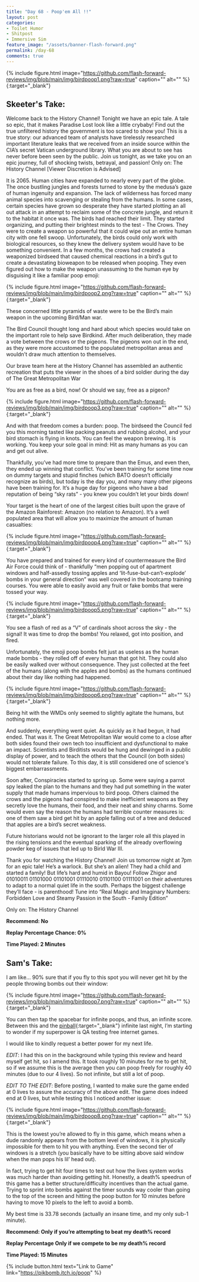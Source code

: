 ```yaml
---
title: "Day 68 - Poop'em All !!"
layout: post
categories:
- Toilet Humor
- Shitpost
- Immersive Sim
feature_image: "/assets/banner-flash-forward.png"
permalink: /day-68
comments: true
---
```


{% include figure.html image="https://github.com/flash-forward-reviews/img/blob/main/img/birdpoop1.png?raw=true" caption="" alt="" %}{:target="_blank"}

## Skeeter's Take:

Welcome back to the History Channel! Tonight we have an epic tale. A tale so epic, that it makes Paradise Lost look like a little crybaby! 
Find out the true unfiltered history the government is too scared to show you! This is a true story: our advanced team of analysts have tirelessly researched important literature leaks that we received from an inside source within the CIA’s secret Vatican underground library. What you are about to see has never before been seen by the public. Join us tonight, as we take you on an epic journey, full of shocking twists, betrayal, and passion! 
Only on: The History Channel
[Viewer Discretion is Advised] 

It is 2065. Human cities have expanded to nearly every part of the globe. The once bustling jungles and forests turned to stone by the medusa’s gaze of human ingenuity and expansion. 
The lack of wilderness has forced many animal species into scavenging or stealing from the humans. In some cases, certain species have grown so desperate they have started plotting an all out attack in an attempt to reclaim some of the concrete jungle, and return it to the habitat it once was. The birds had reached their limit. They started organizing, and putting their brightest minds to the test - The Crows. They were to create a weapon so powerful that it could wipe out an entire human city with one fell swoop. 
Unfortunately, the birds could only work with biological resources, so they knew the delivery system would have to be something convenient. In a few months, the crows had created a weaponized birdseed that caused chemical reactions in a bird’s gut to create a devastating bioweapon to be released when pooping. They even figured out how to make the weapon unassuming to the human eye by disguising it like a familiar poop emoji: 

{% include figure.html image="https://github.com/flash-forward-reviews/img/blob/main/img/birdpoop2.png?raw=true" caption="" alt="" %}{:target="_blank"}

These concerned little pyramids of waste were to be the Bird’s main weapon in the upcoming Bird/Man war. 

The Bird Council thought long and hard about which species would take on the important role to help save Birdkind. After much deliberation, they made a vote between the crows or the pigeons. The pigeons won out in the end, as they were more accustomed to the populated metropolitan areas and wouldn’t draw much attention to themselves. 

Our brave team here at the History Channel has assembled an authentic recreation that puts the viewer in the shoes of a bird soldier during the day of The Great Metropolitan War

You are as free as a bird, now! Or should we say, free as a pigeon? 

{% include figure.html image="https://github.com/flash-forward-reviews/img/blob/main/img/birdpoop3.png?raw=true" caption="" alt="" %}{:target="_blank"}

And with that freedom comes a burden: poop. The birdseed the Council fed you this morning tasted like packing peanuts and rubbing alcohol, and your bird stomach is flying in knots. You can feel the weapon brewing. It is working. You keep your sole goal in mind: Hit as many humans as you can and get out alive. 

Thankfully, you’ve had more time to prepare than the Emus, and even then, they ended up winning that conflict. You’ve been training for some time now on dummy targets and stupid finches (which BATO doesn’t officially recognize as birds), but today is the day you, and many many other pigeons have been training for. It’s a huge day for pigeons who have a bad reputation of being “sky rats” - you knew you couldn’t let your birds down! 

Your target is the heart of one of the largest cities built upon the grave of the Amazon Rainforest: Amazon (no relation to Amazon). It’s a well populated area that will allow you to maximize the amount of human casualties: 

{% include figure.html image="https://github.com/flash-forward-reviews/img/blob/main/img/birdpoop4.png?raw=true" caption="" alt="" %}{:target="_blank"}

You have prepared and trained for every kind of countermeasure the Bird Air Force could think of - thankfully “men popping out of apartment windows and half-assedly tossing apples and ‘lit-fuse-but-can’t-explode’ bombs in your general direction” was well covered in the bootcamp training courses. You were able to easily avoid any fruit or fake bombs that were tossed your way.

{% include figure.html image="https://github.com/flash-forward-reviews/img/blob/main/img/birdpoop5.png?raw=true" caption="" alt="" %}{:target="_blank"}

You see a flash of red as a “V” of cardinals shoot across the sky - the signal! It was time to drop the bombs! You relaxed, got into position, and fired. 

Unfortunately, the emoji poop bombs felt just as useless as the human made bombs - they rolled off of every human that got hit. They could also be easily walked over without consequence. They just collected at the feet of the humans (along with the apples and bombs) as the humans continued about their day like nothing had happened.

{% include figure.html image="https://github.com/flash-forward-reviews/img/blob/main/img/birdpoop6.png?raw=true" caption="" alt="" %}{:target="_blank"}

 Being hit with the WMDs only seemed to slightly agitate the humans, but nothing more. 

And suddenly, everything went quiet. As quickly as it had begun, it had ended. That was it. The Great Metropolitan War would come to a close after both sides found their own tech too insufficient and dysfunctional to make an impact. Scientists and Birditists would be hung and dewinged in a public display of power, and to teach the others that the Council (on both sides) would not tolerate failure. To this day, it is still considered one of science's biggest embarrassments. 

Soon after, Conspiracies started to spring up. Some were saying a parrot spy leaked the plan to the humans and they had put something in the water supply that made humans impervious to bird poop. Others claimed the crows and the pigeons had conspired to make inefficient weapons as they secretly love the humans, their food, and their neat and shiny charms. Some would even say the reason the humans had terrible counter measures is: one of them saw a bird get hit by an apple falling out of a tree and deduced that apples are a bird’s secret weakness. 

Future historians would not be ignorant to the larger role all this played in the rising tensions and the eventual sparking of the already overflowing powder keg of issues that led up to Birld War III. 

Thank you for watching the History Channel! Join us tomorrow night at 7pm for an epic tale! 
He’s a warlock. But she’s an alien! They had a child and started a family! But life’s hard and humid in Bayou! Follow Zhigor and 01010011 01101000 01101001 01110010 01101100 01111001 on their adventures to adapt to a normal quiet life in the south. Perhaps the biggest challenge they’ll face - is parenthood!
Tune into “Real Magic and Imaginary Numbers: Forbidden Love and Steamy Passion in the South  - Family Edition”

Only on: The History Channel 

**Recommend: No**

**Replay Percentage Chance: 0%**

**Time Played: 2 Minutes**

## Sam's Take:

I am like... 90% sure that if you fly to this spot you will never get hit by the people throwing bombs out their window:

{% include figure.html image="https://github.com/flash-forward-reviews/img/blob/main/img/birdpoop7.png?raw=true" caption="" alt="" %}{:target="_blank"}

You can then tap the spacebar for infinite poops, and thus, an infinite score. Between this and the [pinball](https://flash-forward-reviews.github.io/day-67){:target="_blank"} infinite last night, I’m starting to wonder if my superpower is QA testing free internet games.

I would like to kindly request a better power for my next life.

*EDIT*: I had this on in the background while typing this review and heard myself get hit, so I amend this. It took roughly 10 minutes for me to get hit, so if we assume this is the average then you can poop freely for roughly 40 minutes (due to our 4 lives). So not infinite, but still a lot of poop.

*EDIT TO THE EDIT*: Before posting, I wanted to make sure the game ended at 0 lives to assure the accuracy of the above edit. The game does indeed end at 0 lives, but while testing this I noticed another issue:

{% include figure.html image="https://github.com/flash-forward-reviews/img/blob/main/img/birdpoop8.png?raw=true" caption="" alt="" %}{:target="_blank"}

This is the lowest you’re allowed to fly in this game, which means when a dude randomly appears from the bottom level of windows, it is physically impossible for them to hit you with anything. Even the second tier of windows is a stretch (you basically have to be sitting above said window when the man pops his lil’ head out).

In fact, trying to get hit four times to test out how the lives system works was much harder than avoiding getting hit. Honestly, a death% speedrun of this game has a better structure/difficulty incentives than the actual game. Trying to sprint into bombs against the timer sounds way cooler than going to the top of the screen and hitting the poop button for 10 minutes before having to move 10 pixels to the left to avoid a bomb.

My best time is 33.78 seconds (actually an insane time, and my only sub-1 minute).

**Recommend: Only if you’re attempting to beat my death% record** 

**Replay Percentage Only if we compete to be my death% record**

**Time Played: 15 Minutes** 

{% include button.html text="Link to Game" link="https://pikbomb.itch.io/poop" %}